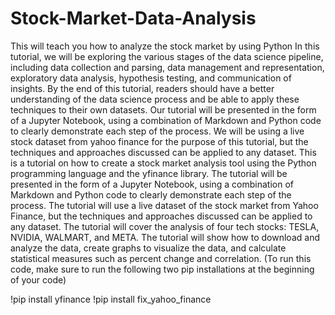 # Stock-Market-Data-Analysis
This will teach you how to analyze the stock market by using Python
In this tutorial, we will be exploring the various stages of the data science pipeline, including data collection and parsing, data management and representation, exploratory data analysis, hypothesis testing, and communication of insights. By the end of this tutorial, readers should have a better understanding of the data science process and be able to apply these techniques to their own datasets. Our tutorial will be presented in the form of a Jupyter Notebook, using a combination of Markdown and Python code to clearly demonstrate each step of the process. We will be using a live stock dataset from yahoo finance for the purpose of this tutorial, but the techniques and approaches discussed can be applied to any dataset.
This is a tutorial on how to create a stock market analysis tool using the Python programming language and the yfinance library. The tutorial will be presented in the form of a Jupyter Notebook, using a combination of Markdown and Python code to clearly demonstrate each step of the process. The tutorial will use a live dataset of the stock market from Yahoo Finance, but the techniques and approaches discussed can be applied to any dataset. The tutorial will cover the analysis of four tech stocks: TESLA, NVIDIA, WALMART, and META. The tutorial will show how to download and analyze the data, create graphs to visualize the data, and calculate statistical measures such as percent change and correlation. (To run this code, make sure to run the following two pip installations at the beginning of your code)

!pip install yfinance
!pip install fix_yahoo_finance
